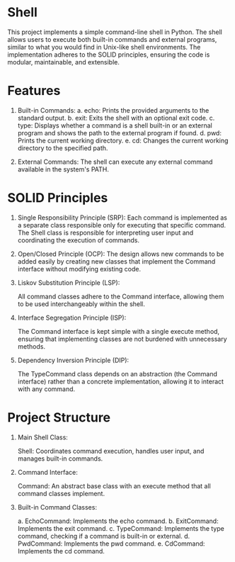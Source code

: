 # Shell
This project implements a simple command-line shell in Python. The shell allows users to execute both built-in commands and external programs, similar to what you would find in Unix-like shell environments. The implementation adheres to the SOLID principles, ensuring the code is modular, maintainable, and extensible.

# Features
  1. Built-in Commands:
       a. echo: Prints the provided arguments to the standard output.
       b. exit: Exits the shell with an optional exit code.
       c. type: Displays whether a command is a shell built-in or an external program and shows the path to the external program if found.
       d. pwd: Prints the current working directory.
       e. cd: Changes the current working directory to the specified path.

  2. External Commands:
       The shell can execute any external command available in the system's PATH.

# SOLID Principles
   1. Single Responsibility Principle (SRP):
         Each command is implemented as a separate class responsible only for executing that specific command.
         The Shell class is responsible for interpreting user input and coordinating the execution of commands.

   2. Open/Closed Principle (OCP):
         The design allows new commands to be added easily by creating new classes that implement the Command interface without modifying existing code.

   3. Liskov Substitution Principle (LSP):

         All command classes adhere to the Command interface, allowing them to be used interchangeably within the shell.

   4. Interface Segregation Principle (ISP):

        The Command interface is kept simple with a single execute method, ensuring that implementing classes are not burdened with unnecessary methods.

   5. Dependency Inversion Principle (DIP):

        The TypeCommand class depends on an abstraction (the Command interface) rather than a concrete implementation, allowing it to interact with any command.

# Project Structure

  1. Main Shell Class:

        Shell: Coordinates command execution, handles user input, and manages built-in commands.

  2. Command Interface:

        Command: An abstract base class with an execute method that all command classes implement.

  3. Built-in Command Classes:

        a. EchoCommand: Implements the echo command.
        b. ExitCommand: Implements the exit command.
        c. TypeCommand: Implements the type command, checking if a command is built-in or external.
        d. PwdCommand: Implements the pwd command.
        e. CdCommand: Implements the cd command.
